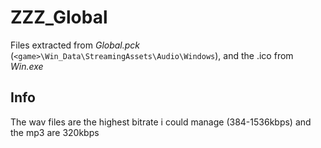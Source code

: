 # ZZZ_Global

Files extracted from *Global.pck* (`<game>\Win_Data\StreamingAssets\Audio\Windows`), and the .ico from *Win.exe*


## Info
The wav files are the highest bitrate i could manage (384-1536kbps) and the mp3 are 320kbps
